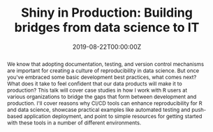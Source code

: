 ---
title: 'Shiny in Production: Building bridges from data science to IT'
authors:
- Kelly O'Briant
date: '2019-08-22T00:00:00Z'

# Schedule page publish date (NOT proceeding's date).
publishDate: '20001-01-01T00:00:00Z'

# proceeding type.
# Legend: 0 = Uncategorized; 1 = Talk, 2 = Keynote, 3 = Workshop
# To add more update publications_types.toml and en.yaml
publication_types: ['1']
publication_type_description: Talk

# proceeding name and optional abbreviated proceeding name.
publication: Presented at 2019 Conference
publication_short: Presented at 2019 Conference

abstract: We know that adopting documentation, testing, and version control mechanisms are important for creating a culture of reproducibility in data science. But once you've embraced some basic development best practices, what comes next? What does it take to feel confident that our data products will make it to production? This talk will cover case studies in how I work with R users at various organizations to bridge the gaps that form between development and production. I'll cover reasons why CI/CD tools can enhance reproducibility for R and data science, showcase practical examples like automated testing and push-based application deployment, and point to simple resources for getting started with these tools in a number of different environments.

tags:
- Rstudio
featured: false

links:
url_slides: ''
url_video: ''

---
